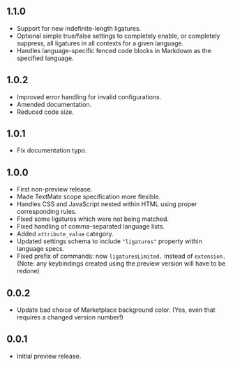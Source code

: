 ## 1.1.0

* Support for new indefinite-length ligatures.
* Optional simple true/false settings to completely enable, or completely suppress, all ligatures in all contexts for a given language.
* Handles language-specific fenced code blocks in Markdown as the specified language.

## 1.0.2

* Improved error handling for invalid configurations.
* Amended documentation.
* Reduced code size.

## 1.0.1

* Fix documentation typo.

## 1.0.0

* First non-preview release.
* Made TextMate scope specification more flexible.
* Handles CSS and JavaScript nested within HTML using proper corresponding rules.
* Fixed some ligatures which were not being matched.
* Fixed handling of comma-separated language lists.
* Added `attribute_value` category.
* Updated settings schema to include `"ligatures"` property within language specs.
* Fixed prefix of commands: now `ligaturesLimited.` instead of `extension.` (Note: any keybindings created using the preview version will have to be redone)

## 0.0.2

* Update bad choice of Marketplace background color. (Yes, even that requires a changed version number!)

## 0.0.1

* Initial preview release.
